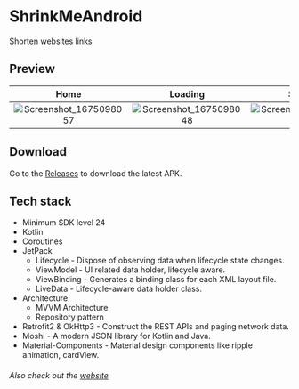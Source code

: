 # ShrinkMeAndroid
Shorten websites links


## Preview
Home|Loading|Shorten
:-----:|:-------------------------------:|:-----------:|
![Screenshot_1675098057](https://user-images.githubusercontent.com/52543663/215547073-07fe6e28-5333-4076-be23-7b2b0a9b1326.png)|![Screenshot_1675098048](https://user-images.githubusercontent.com/52543663/215547100-bedf1c8d-c60e-448d-8271-3afd4f4c4f8d.png)|![Screenshot_1675098050](https://user-images.githubusercontent.com/52543663/215547127-b3f027be-2cc3-4065-83ac-7e1224c05de3.png)


## Download

Go to the [Releases](https://github.com/itszechs/ShrinkMeAndroid/releases) to download the latest APK.

## Tech stack

- Minimum SDK level 24
- Kotlin
- Coroutines
- JetPack
    - Lifecycle - Dispose of observing data when lifecycle state changes.
    - ViewModel - UI related data holder, lifecycle aware.
    - ViewBinding - Generates a binding class for each XML layout file.
    - LiveData - Lifecycle-aware data holder class.
- Architecture
    - MVVM Architecture
    - Repository pattern
- Retrofit2 & OkHttp3 - Construct the REST APIs and paging network data.
- Moshi - A modern JSON library for Kotlin and Java.
- Material-Components - Material design components like ripple animation, cardView.

###### Also check out the [website](https://github.com/itszechs/ShrinkMe)
